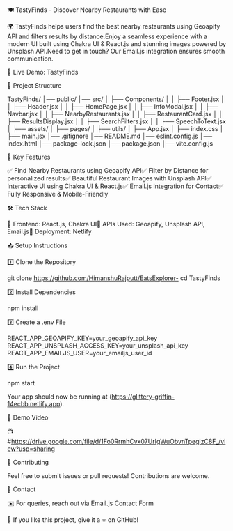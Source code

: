 🍽️ TastyFinds - Discover Nearby Restaurants with Ease

🌍 TastyFinds helps users find the best nearby restaurants using Geoapify API and filters results by distance.Enjoy a seamless experience with a modern UI built using Chakra UI & React.js and stunning images powered by Unsplash API.Need to get in touch? Our Email.js integration ensures smooth communication.

🔗 Live Demo: TastyFinds

📁 Project Structure

TastyFinds/
│── public/
│── src/
│   ├── Components/
│   │   ├── Footer.jsx
│   │   ├── Header.jsx
│   │   ├── HomePage.jsx
│   │   ├── InfoModal.jsx
│   │   ├── Navbar.jsx
│   │   ├── NearbyRestaurants.jsx
│   │   ├── RestaurantCard.jsx
│   │   ├── ResultsDisplay.jsx
│   │   ├── SearchFilters.jsx
│   │   ├── SpeechToText.jsx
│   ├── assets/
│   ├── pages/
│   ├── utils/
│   ├── App.jsx
│   ├── index.css
│   ├── main.jsx
│── .gitignore
│── README.md
│── eslint.config.js
│── index.html
│── package-lock.json
│── package.json
│── vite.config.js


🚀 Key Features

✅ Find Nearby Restaurants using Geoapify API✅ Filter by Distance for personalized results✅ Beautiful Restaurant Images with Unsplash API✅ Interactive UI using Chakra UI & React.js✅ Email.js Integration for Contact✅ Fully Responsive & Mobile-Friendly

🛠 Tech Stack

🔹 Frontend: React.js, Chakra UI🔹 APIs Used: Geoapify, Unsplash API, Email.js🔹 Deployment: Netlify

📥 Setup Instructions

1️⃣ Clone the Repository

git clone https://github.com/HimanshuRajputt/EatsExplorer-
cd TastyFinds

2️⃣ Install Dependencies

npm install

3️⃣ Create a .env File

REACT_APP_GEOAPIFY_KEY=your_geoapify_api_key
REACT_APP_UNSPLASH_ACCESS_KEY=your_unsplash_api_key
REACT_APP_EMAILJS_USER=your_emailjs_user_id

4️⃣ Run the Project

npm start

Your app should now be running at (https://glittery-griffin-14ecbb.netlify.app).

🎥 Demo Video

📺 #https://drive.google.com/file/d/1Fo0RrmhCvx07UrIgWuObvnTpegizC8F_/view?usp=sharing

🎯 Contributing

Feel free to submit issues or pull requests! Contributions are welcome.

📧 Contact

✉️ For queries, reach out via Email.js Contact Form




🌟 If you like this project, give it a ⭐ on GitHub!
